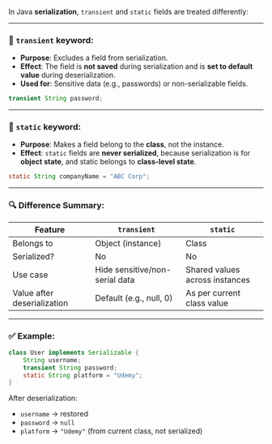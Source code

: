 In Java **serialization**, `transient` and `static` fields are treated differently:

---

### 🔑 `transient` keyword:

* **Purpose**: Excludes a field from serialization.
* **Effect**: The field is **not saved** during serialization and is **set to default value** during deserialization.
* **Used for**: Sensitive data (e.g., passwords) or non-serializable fields.

```java
transient String password;
```

---

### 🔑 `static` keyword:

* **Purpose**: Makes a field belong to the **class**, not the instance.
* **Effect**: `static` fields are **never serialized**, because serialization is for **object state**, and static belongs to **class-level state**.

```java
static String companyName = "ABC Corp";
```

---

### 🔍 Difference Summary:

| Feature                     | `transient`                    | `static`                       |
| --------------------------- | ------------------------------ | ------------------------------ |
| Belongs to                  | Object (instance)              | Class                          |
| Serialized?                 | No                             | No                             |
| Use case                    | Hide sensitive/non-serial data | Shared values across instances |
| Value after deserialization | Default (e.g., null, 0)        | As per current class value     |

---

### ✅ Example:

```java
class User implements Serializable {
    String username;
    transient String password;
    static String platform = "Udemy";
}
```

After deserialization:

* `username` → restored
* `password` → `null`
* `platform` → `"Udemy"` (from current class, not serialized)

